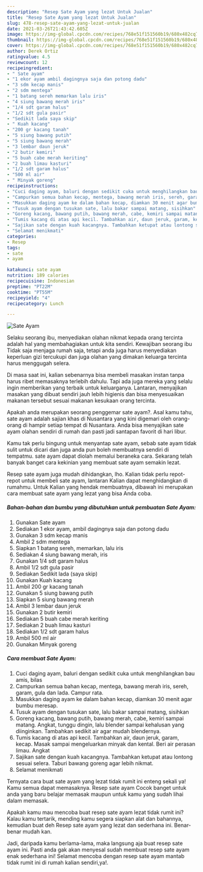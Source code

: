 ```yaml
---
description: "Resep Sate Ayam yang lezat Untuk Jualan"
title: "Resep Sate Ayam yang lezat Untuk Jualan"
slug: 478-resep-sate-ayam-yang-lezat-untuk-jualan
date: 2021-03-26T21:43:42.605Z
image: https://img-global.cpcdn.com/recipes/768e51f151560b19/680x482cq70/sate-ayam-foto-resep-utama.jpg
thumbnail: https://img-global.cpcdn.com/recipes/768e51f151560b19/680x482cq70/sate-ayam-foto-resep-utama.jpg
cover: https://img-global.cpcdn.com/recipes/768e51f151560b19/680x482cq70/sate-ayam-foto-resep-utama.jpg
author: Derek Ortiz
ratingvalue: 4.5
reviewcount: 12
recipeingredient:
- " Sate ayam"
- "1 ekor ayam ambil dagingnya saja dan potong dadu"
- "3 sdm kecap manis"
- "2 sdm mentega"
- "1 batang sereh memarkan lalu iris"
- "4 siung bawang merah iris"
- "1/4 sdt garam halus"
- "1/2 sdt gula pasir"
- "Sedikit lada saya skip"
- " Kuah kacang"
- "200 gr kacang tanah"
- "5 siung bawang putih"
- "5 siung bawang merah"
- "3 lembar daun jeruk"
- "2 butir kemiri"
- "5 buah cabe merah keriting"
- "2 buah limau kasturi"
- "1/2 sdt garam halus"
- "500 ml air"
- " Minyak goreng"
recipeinstructions:
- "Cuci daging ayam, baluri dengan sedikit cuka untuk menghilangkan bau amis, bilas"
- "Campurkan semua bahan kecap, mentega, bawang merah iris, sereh, garam, gula dan lada. Campur rata."
- "Masukkan daging ayam ke dalam bahan kecap, diamkan 30 menit agar bumbu meresap."
- "Tusuk ayam dengan tusukan sate, lalu bakar sampai matang, sisihkan"
- "Goreng kacang, bawang putih, bawang merah, cabe, kemiri sampai matang. Angkat, tunggu dingin, lalu blender sampai kehalusan yang diinginkan. Tambahkan sedikit air agar mudah blendernya."
- "Tumis kacang di atas api kecil. Tambahkan air, daun jeruk, garam, kecap. Masak sampai mengeluarkan minyak dan kental. Beri air perasan limau. Angkat"
- "Sajikan sate dengan kuah kacangnya. Tambahkan ketupat atau lontong sesuai selera. Taburi bawang goreng agar lebih nikmat."
- "Selamat menikmati"
categories:
- Resep
tags:
- sate
- ayam

katakunci: sate ayam 
nutrition: 189 calories
recipecuisine: Indonesian
preptime: "PT22M"
cooktime: "PT55M"
recipeyield: "4"
recipecategory: Lunch

---
```



![Sate Ayam](https://img-global.cpcdn.com/recipes/768e51f151560b19/680x482cq70/sate-ayam-foto-resep-utama.jpg)

Selaku seorang ibu, menyediakan olahan nikmat kepada orang tercinta adalah hal yang membahagiakan untuk kita sendiri. Kewajiban seorang ibu Tidak saja menjaga rumah saja, tetapi anda juga harus menyediakan keperluan gizi tercukupi dan juga olahan yang dimakan keluarga tercinta harus menggugah selera.

Di masa  saat ini, kalian sebenarnya bisa membeli masakan instan tanpa harus ribet memasaknya terlebih dahulu. Tapi ada juga mereka yang selalu ingin memberikan yang terbaik untuk keluarganya. Lantaran, menyajikan masakan yang dibuat sendiri jauh lebih higienis dan bisa menyesuaikan makanan tersebut sesuai makanan kesukaan orang tercinta. 



Apakah anda merupakan seorang penggemar sate ayam?. Asal kamu tahu, sate ayam adalah sajian khas di Nusantara yang kini digemari oleh orang-orang di hampir setiap tempat di Nusantara. Anda bisa menyajikan sate ayam olahan sendiri di rumah dan pasti jadi santapan favorit di hari libur.

Kamu tak perlu bingung untuk menyantap sate ayam, sebab sate ayam tidak sulit untuk dicari dan juga anda pun boleh membuatnya sendiri di tempatmu. sate ayam dapat diolah memalui beraneka cara. Sekarang telah banyak banget cara kekinian yang membuat sate ayam semakin lezat.

Resep sate ayam juga mudah dihidangkan, lho. Kalian tidak perlu repot-repot untuk membeli sate ayam, lantaran Kalian dapat menghidangkan di rumahmu. Untuk Kalian yang hendak membuatnya, dibawah ini merupakan cara membuat sate ayam yang lezat yang bisa Anda coba.

<!--inarticleads1-->

##### Bahan-bahan dan bumbu yang dibutuhkan untuk pembuatan Sate Ayam:

1. Gunakan  Sate ayam
1. Sediakan 1 ekor ayam, ambil dagingnya saja dan potong dadu
1. Gunakan 3 sdm kecap manis
1. Ambil 2 sdm mentega
1. Siapkan 1 batang sereh, memarkan, lalu iris
1. Sediakan 4 siung bawang merah, iris
1. Gunakan 1/4 sdt garam halus
1. Ambil 1/2 sdt gula pasir
1. Sediakan Sedikit lada (saya skip)
1. Gunakan  Kuah kacang
1. Ambil 200 gr kacang tanah
1. Gunakan 5 siung bawang putih
1. Siapkan 5 siung bawang merah
1. Ambil 3 lembar daun jeruk
1. Gunakan 2 butir kemiri
1. Sediakan 5 buah cabe merah keriting
1. Sediakan 2 buah limau kasturi
1. Sediakan 1/2 sdt garam halus
1. Ambil 500 ml air
1. Gunakan  Minyak goreng




<!--inarticleads2-->

##### Cara membuat Sate Ayam:

1. Cuci daging ayam, baluri dengan sedikit cuka untuk menghilangkan bau amis, bilas
1. Campurkan semua bahan kecap, mentega, bawang merah iris, sereh, garam, gula dan lada. Campur rata.
1. Masukkan daging ayam ke dalam bahan kecap, diamkan 30 menit agar bumbu meresap.
1. Tusuk ayam dengan tusukan sate, lalu bakar sampai matang, sisihkan
1. Goreng kacang, bawang putih, bawang merah, cabe, kemiri sampai matang. Angkat, tunggu dingin, lalu blender sampai kehalusan yang diinginkan. Tambahkan sedikit air agar mudah blendernya.
1. Tumis kacang di atas api kecil. Tambahkan air, daun jeruk, garam, kecap. Masak sampai mengeluarkan minyak dan kental. Beri air perasan limau. Angkat
1. Sajikan sate dengan kuah kacangnya. Tambahkan ketupat atau lontong sesuai selera. Taburi bawang goreng agar lebih nikmat.
1. Selamat menikmati




Ternyata cara buat sate ayam yang lezat tidak rumit ini enteng sekali ya! Kamu semua dapat memasaknya. Resep sate ayam Cocok banget untuk anda yang baru belajar memasak maupun untuk kamu yang sudah lihai dalam memasak.

Apakah kamu mau mencoba buat resep sate ayam lezat tidak rumit ini? Kalau kamu tertarik, mending kamu segera siapkan alat dan bahannya, kemudian buat deh Resep sate ayam yang lezat dan sederhana ini. Benar-benar mudah kan. 

Jadi, daripada kamu berlama-lama, maka langsung aja buat resep sate ayam ini. Pasti anda gak akan menyesal sudah membuat resep sate ayam enak sederhana ini! Selamat mencoba dengan resep sate ayam mantab tidak rumit ini di rumah kalian sendiri,ya!.

